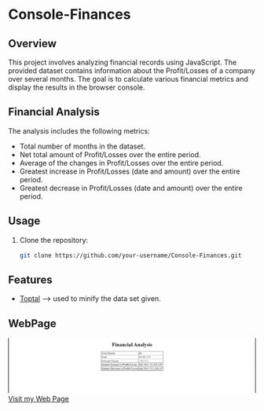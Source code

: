 # Console-Finances

## Overview

This project involves analyzing financial records using JavaScript. The provided dataset contains information about the Profit/Losses of a company over several months. The goal is to calculate various financial metrics and display the results in the browser console.

## Financial Analysis

The analysis includes the following metrics:

- Total number of months in the dataset.
- Net total amount of Profit/Losses over the entire period.
- Average of the changes in Profit/Losses over the entire period.
- Greatest increase in Profit/Losses (date and amount) over the entire period.
- Greatest decrease in Profit/Losses (date and amount) over the entire period.

## Usage

1. Clone the repository:

   ```bash
   git clone https://github.com/your-username/Console-Finances.git
   ```

## Features

- [Toptal](https://www.toptal.com/developers/javascript-minifier) --> used to minify the data set given.

## WebPage

![Financial Image](financial.PNG)
[Visit my Web Page](https://rober-web.github.io/Console-Finances/)
